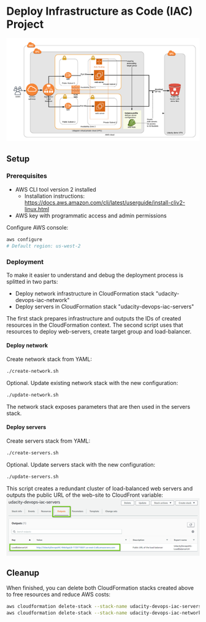 # Deploy Infrastructure as Code (IAC) Project

![Overview](./_img/overview.png)


## Setup

### Prerequisites
- AWS CLI tool version 2 installed
    - Installation instructions: https://docs.aws.amazon.com/cli/latest/userguide/install-cliv2-linux.html
- AWS key with programmatic access and admin permissions

Configure AWS console:
```bash
aws configure
# Default region: us-west-2
```

### Deployment

To make it easier to understand and debug the deployment process is splitted in two parts:
- Deploy network infrastructure in CloudFormation stack "udacity-devops-iac-network"
- Deploy servers in CloudFormation stack "udacity-devops-iac-servers"

The first stack prepares infrastructure and outputs the IDs of created resources in the CloudFormation context. The second script uses  that resources to deploy web-servers, create target group and load-balancer.

#### Deploy network

Create network stack from YAML:
```bash
./create-network.sh
```

Optional. Update existing network stack with the new configuration:
```bash
./update-network.sh
```

The network stack exposes parameters that are then used in the servers stack. 

#### Deploy servers

Create servers stack from YAML:
```bash
./create-servers.sh
```

Optional. Update servers stack with the new configuration:
```bash
./update-servers.sh
```

This script creates a redundant cluster of load-balanced web servers and outputs the public URL of the web-site to CloudFront variable:
![Overview](./_img/outputs.png)


## Cleanup

When finished, you can delete both CloudFormation stacks created above to free resources and reduce AWS costs:

```bash
aws cloudformation delete-stack --stack-name udacity-devops-iac-servers
aws cloudformation delete-stack --stack-name udacity-devops-iac-network
```